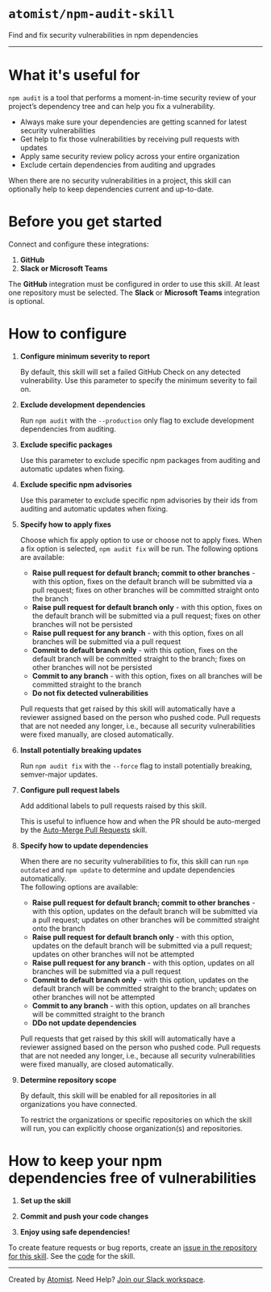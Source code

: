 # `atomist/npm-audit-skill`

<!---atomist-skill-description:start--->

Find and fix security vulnerabilities in npm dependencies

<!---atomist-skill-description:end--->

---

<!---atomist-skill-readme:start--->

# What it's useful for

`npm audit` is a tool that performs a moment-in-time security review of your
project’s dependency tree and can help you fix a vulnerability.

-   Always make sure your dependencies are getting scanned for latest security
    vulnerabilities
-   Get help to fix those vulnerabilities by receiving pull requests with updates
-   Apply same security review policy across your entire organization
-   Exclude certain dependencies from auditing and upgrades

When there are no security vulnerabilities in a project, this skill can optionally
help to keep dependencies current and up-to-date.

# Before you get started

Connect and configure these integrations:

1. **GitHub**
1. **Slack or Microsoft Teams**

The **GitHub** integration must be configured in order to use this skill. At
least one repository must be selected. The **Slack** or **Microsoft Teams**
integration is optional.

# How to configure

1. **Configure minimum severity to report**

    By default, this skill will set a failed GitHub Check on any detected vulnerability.
    Use this parameter to specify the minimum severity to fail on.

1. **Exclude development dependencies**

    Run `npm audit` with the `--production` only flag to exclude development
    dependencies from auditing.

1. **Exclude specific packages**

    Use this parameter to exclude specific npm packages from auditing and automatic
    updates when fixing.

1. **Exclude specific npm advisories**

    Use this parameter to exclude specific npm advisories by their ids from auditing
    and automatic updates when fixing.

1. **Specify how to apply fixes**

    Choose which fix apply option to use or choose not to apply fixes.
    When a fix option is selected, `npm audit fix` will be run.
    The following options are available:

    - **Raise pull request for default branch; commit to other branches** - with this
      option, fixes on the default branch will be submitted via
      a pull request; fixes on other branches will be committed straight
      onto the branch
    - **Raise pull request for default branch only** - with this option, fixes on
      the default branch will be submitted via a pull
      request; fixes on other branches will not be persisted
    - **Raise pull request for any branch** - with this option, fixes on
      all branches will be submitted via a pull request
    - **Commit to default branch only** - with this option, fixes on the
      default branch will be committed straight to the branch; fixes on
      other branches will not be persisted
    - **Commit to any branch** - with this option, fixes on all branches will
      be committed straight to the branch
    - **Do not fix detected vulnerabilities**

    Pull requests that get raised by this skill will automatically have a reviewer
    assigned based on the person who pushed code. Pull requests that are not
    needed any longer, i.e., because all security vulnerabilities were fixed manually,
    are closed automatically.

1. **Install potentially breaking updates**

    Run `npm audit fix` with the `--force` flag to install potentially breaking,
    semver-major updates.

1. **Configure pull request labels**

    Add additional labels to pull requests raised by this skill.

    This is useful to influence how and when the PR should be auto-merged by the
    [Auto-Merge Pull Requests](https://go.atomist.com/catalog/skills/atomist/github-auto-merge-skill)
    skill.

1. **Specify how to update dependencies**

    When there are no security vulnerabilities to fix, this skill can run `npm outdated` and
    `npm update` to determine and update dependencies automatically.  
    The following options are available:

    - **Raise pull request for default branch; commit to other branches** - with this
      option, updates on the default branch will be submitted via
      a pull request; updates on other branches will be committed straight
      onto the branch
    - **Raise pull request for default branch only** - with this option, updates on
      the default branch will be submitted via a pull
      request; updates on other branches will not be attempted
    - **Raise pull request for any branch** - with this option, updates on
      all branches will be submitted via a pull request
    - **Commit to default branch only** - with this option, updates on the
      default branch will be committed straight to the branch; updates on
      other branches will not be attempted
    - **Commit to any branch** - with this option, updates on all branches will
      be committed straight to the branch
    - **DDo not update dependencies**

    Pull requests that get raised by this skill will automatically have a reviewer
    assigned based on the person who pushed code. Pull requests that are not
    needed any longer, i.e., because all security vulnerabilities were fixed manually,
    are closed automatically.

1. **Determine repository scope**

    By default, this skill will be enabled for all repositories in all
    organizations you have connected.

    To restrict the organizations or specific repositories on which the skill
    will run, you can explicitly choose organization(s) and repositories.

# How to keep your npm dependencies free of vulnerabilities

1. **Set up the skill**

1. **Commit and push your code changes**

1. **Enjoy using safe dependencies!**

To create feature requests or bug reports, create an
[issue in the repository for this skill](https://github.com/atomist-skills/npm-audit-skill/issues).
See the [code](https://github.com/atomist-skills/npm-audit-skill) for the skill.

<!---atomist-skill-readme:end--->

---

Created by [Atomist][atomist].
Need Help? [Join our Slack workspace][slack].

[atomist]: https://atomist.com/ "Atomist"
[slack]: https://join.atomist.com/ "Atomist Community Slack"
 
